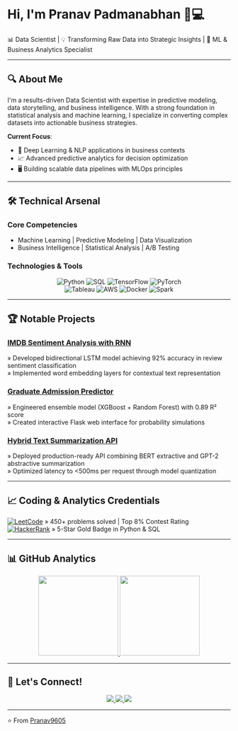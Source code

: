 # Hi, I'm Pranav Padmanabhan 👨💻

📊 Data Scientist | 💡 Transforming Raw Data into Strategic Insights | 🚀 ML & Business Analytics Specialist

---

## 🔍 About Me

I'm a results-driven Data Scientist with expertise in predictive modeling, data storytelling, and business intelligence. With a strong foundation in statistical analysis and machine learning, I specialize in converting complex datasets into actionable business strategies.

**Current Focus**:
- 🧠 Deep Learning & NLP applications in business contexts
- 📈 Advanced predictive analytics for decision optimization
- 🖥️ Building scalable data pipelines with MLOps principles

---

## 🛠️ Technical Arsenal

### Core Competencies
- Machine Learning | Predictive Modeling | Data Visualization
- Business Intelligence | Statistical Analysis | A/B Testing

### Technologies & Tools

<div align="center">
  <img src="https://img.shields.io/badge/Python-3776AB?style=for-the-badge&logo=python&logoColor=white" alt="Python"/>
  <img src="https://img.shields.io/badge/SQL-4479A1?style=for-the-badge&logo=postgresql&logoColor=white" alt="SQL"/>
  <img src="https://img.shields.io/badge/TensorFlow-FF6F00?style=for-the-badge&logo=tensorflow&logoColor=white" alt="TensorFlow"/>
  <img src="https://img.shields.io/badge/PyTorch-EE4C2C?style=for-the-badge&logo=pytorch&logoColor=white" alt="PyTorch"/>
  <br>
  <img src="https://img.shields.io/badge/Tableau-E97627?style=for-the-badge&logo=tableau&logoColor=white" alt="Tableau"/>
  <img src="https://img.shields.io/badge/AWS-232F3E?style=for-the-badge&logo=amazon-aws&logoColor=white" alt="AWS"/>
  <img src="https://img.shields.io/badge/Docker-2496ED?style=for-the-badge&logo=docker&logoColor=white" alt="Docker"/>
  <img src="https://img.shields.io/badge/Spark-E25A1C?style=for-the-badge&logo=apache-spark&logoColor=white" alt="Spark"/>
</div>

---

## 🏆 Notable Projects

### [IMDB Sentiment Analysis with RNN](https://github.com/Pranav9605/Movie_sentiment_analysis_RNN)
» Developed bidirectional LSTM model achieving 92% accuracy in review sentiment classification  
» Implemented word embedding layers for contextual text representation

### [Graduate Admission Predictor](https://github.com/Pranav9605/Graduate-Admission-Prediction-with-Machine-Learning)
» Engineered ensemble model (XGBoost + Random Forest) with 0.89 R² score  
» Created interactive Flask web interface for probability simulations

### [Hybrid Text Summarization API](https://github.com/Pranav9605/storysummarizer-api)
» Deployed production-ready API combining BERT extractive and GPT-2 abstractive summarization  
» Optimized latency to <500ms per request through model quantization

---

## 📈 Coding & Analytics Credentials

[![LeetCode](https://img.shields.io/badge/LeetCode-000000?style=for-the-badge&logo=LeetCode&logoColor=#d16c06)](https://leetcode.com/yourprofile)
» 450+ problems solved | Top 8% Contest Rating  
[![HackerRank](https://img.shields.io/badge/-HackerRank-2EC866?style=for-the-badge&logo=HackerRank&logoColor=white)](https://www.hackerrank.com/profile)
» 5-Star Gold Badge in Python & SQL

---

## 📊 GitHub Analytics

<div align="center">
  <a href="https://github.com/Pranav9605">
    <img height="180em" src="https://github-readme-stats.vercel.app/api?username=Pranav9605&show_icons=true&theme=radical&count_private=true"/>
    <img height="180em" src="https://github-readme-stats.vercel.app/api/top-langs/?username=Pranav9605&layout=compact&theme=radical"/>
  </a>
</div>

---

## 🤝 Let's Connect!

<div align="center">
  <a href="https://www.linkedin.com/in/pranav-padmanabhan-903934249/">
    <img src="https://img.shields.io/badge/LinkedIn-0077B5?style=for-the-badge&logo=linkedin&logoColor=white"/>
  </a>
  <a href="mailto:your.email@domain.com">
    <img src="https://img.shields.io/badge/Gmail-D14836?style=for-the-badge&logo=gmail&logoColor=white"/>
  </a>
  <a href="https://medium.com/@yourprofile">
    <img src="https://img.shields.io/badge/Medium-12100E?style=for-the-badge&logo=medium&logoColor=white"/>
  </a>
</div>

---

⭐ From [Pranav9605](https://github.com/Pranav9605)

